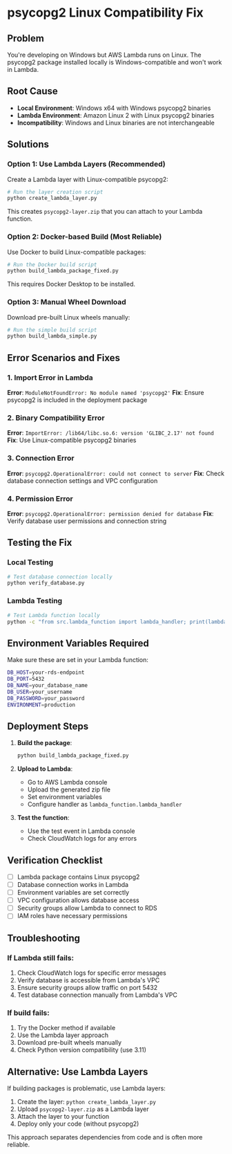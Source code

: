# psycopg2 Linux Compatibility Fix

## Problem
You're developing on Windows but AWS Lambda runs on Linux. The psycopg2 package installed locally is Windows-compatible and won't work in Lambda.

## Root Cause
- **Local Environment**: Windows x64 with Windows psycopg2 binaries
- **Lambda Environment**: Amazon Linux 2 with Linux psycopg2 binaries
- **Incompatibility**: Windows and Linux binaries are not interchangeable

## Solutions

### Option 1: Use Lambda Layers (Recommended)
Create a Lambda layer with Linux-compatible psycopg2:

```bash
# Run the layer creation script
python create_lambda_layer.py
```

This creates `psycopg2-layer.zip` that you can attach to your Lambda function.

### Option 2: Docker-based Build (Most Reliable)
Use Docker to build Linux-compatible packages:

```bash
# Run the Docker build script
python build_lambda_package_fixed.py
```

This requires Docker Desktop to be installed.

### Option 3: Manual Wheel Download
Download pre-built Linux wheels manually:

```bash
# Run the simple build script
python build_lambda_simple.py
```

## Error Scenarios and Fixes

### 1. Import Error in Lambda
**Error**: `ModuleNotFoundError: No module named 'psycopg2'`
**Fix**: Ensure psycopg2 is included in the deployment package

### 2. Binary Compatibility Error
**Error**: `ImportError: /lib64/libc.so.6: version 'GLIBC_2.17' not found`
**Fix**: Use Linux-compatible psycopg2 binaries

### 3. Connection Error
**Error**: `psycopg2.OperationalError: could not connect to server`
**Fix**: Check database connection settings and VPC configuration

### 4. Permission Error
**Error**: `psycopg2.OperationalError: permission denied for database`
**Fix**: Verify database user permissions and connection string

## Testing the Fix

### Local Testing
```bash
# Test database connection locally
python verify_database.py
```

### Lambda Testing
```bash
# Test Lambda function locally
python -c "from src.lambda_function import lambda_handler; print(lambda_handler({}, None))"
```

## Environment Variables Required

Make sure these are set in your Lambda function:

```bash
DB_HOST=your-rds-endpoint
DB_PORT=5432
DB_NAME=your_database_name
DB_USER=your_username
DB_PASSWORD=your_password
ENVIRONMENT=production
```

## Deployment Steps

1. **Build the package**:
   ```bash
   python build_lambda_package_fixed.py
   ```

2. **Upload to Lambda**:
   - Go to AWS Lambda console
   - Upload the generated zip file
   - Set environment variables
   - Configure handler as `lambda_function.lambda_handler`

3. **Test the function**:
   - Use the test event in Lambda console
   - Check CloudWatch logs for any errors

## Verification Checklist

- [ ] Lambda package contains Linux psycopg2
- [ ] Database connection works in Lambda
- [ ] Environment variables are set correctly
- [ ] VPC configuration allows database access
- [ ] Security groups allow Lambda to connect to RDS
- [ ] IAM roles have necessary permissions

## Troubleshooting

### If Lambda still fails:
1. Check CloudWatch logs for specific error messages
2. Verify database is accessible from Lambda's VPC
3. Ensure security groups allow traffic on port 5432
4. Test database connection manually from Lambda's VPC

### If build fails:
1. Try the Docker method if available
2. Use the Lambda layer approach
3. Download pre-built wheels manually
4. Check Python version compatibility (use 3.11)

## Alternative: Use Lambda Layers

If building packages is problematic, use Lambda layers:

1. Create the layer: `python create_lambda_layer.py`
2. Upload `psycopg2-layer.zip` as a Lambda layer
3. Attach the layer to your function
4. Deploy only your code (without psycopg2)

This approach separates dependencies from code and is often more reliable.
